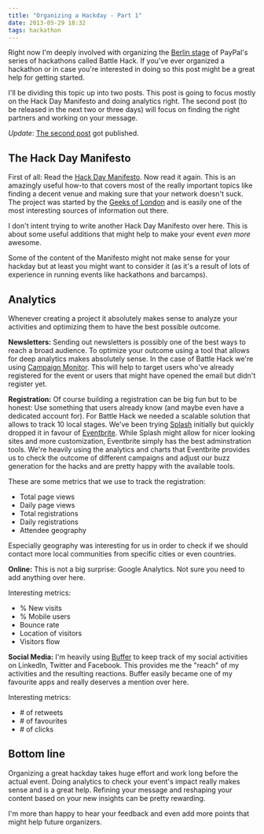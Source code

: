 ```yaml
---
title: "Organizing a Hackday - Part 1"
date: 2013-05-29 18:32
tags: hackathon
---
```

Right now I'm deeply involved with organizing the [Berlin stage](http://battlehack.org/berlin/) of PayPal's series of hackathons called Battle Hack. If you've ever organized a hackathon or in case you're interested in doing so this post might be a great help for getting started.

<!-- more -->

I'll be dividing this topic up into two posts. This post is going to focus mostly on the Hack Day Manifesto and doing analytics right. The second post (to be released in the next two or three days) will focus on finding the right partners and working on your message.

*Update*: [The second post](http://timmesserschmidt.com/blog/2013/06/01/organizing-a-hackday-part2/) got published.

The Hack Day Manifesto
---
First of all: Read the [Hack Day Manifesto](http://hackdaymanifesto.com/). Now read it again. This is an amazingly useful how-to that covers most of the really important topics like finding a decent venue and making sure that your network doesn't suck. The project was started by the [Geeks of London](http://geeksoflondon.com/) and is easily one of the most interesting sources of information out there.

I don't intent trying to write another Hack Day Manifesto over here. This is about some useful additions that might help to make your event *even more* awesome.

Some of the content of the Manifesto might not make sense for your hackday but at least you might want to consider it (as it's a result of lots of experience in running events like hackathons and barcamps).

Analytics
---
Whenever creating a project it absolutely makes sense to analyze your activities and optimizing them to have the best possible outcome.

**Newsletters:**
Sending out newsletters is possibly one of the best ways to reach a broad audience. To optimize your outcome using a tool that allows for deep analytics makes absolutely sense. In the case of Battle Hack we're using [Campaign Monitor](http://www.campaignmonitor.com/). This will help to target users who've already registered for the event or users that might have opened the email but didn't register yet.

**Registration:**
Of course building a registration can be big fun but to be honest: Use something that users already know (and maybe even have a dedicated account for). For Battle Hack we needed a scalable solution that allows to track 10 local stages. We've been trying [Splash](http://splashthat.com/) initially but quickly dropped it in favour of [Eventbrite](http://www.eventbrite.com/). While Splash might allow for nicer looking sites and more customization, Eventbrite simply has the best adminstration tools. We're heavily using the analytics and charts that Eventbrite provides us to check the outcome of different campaigns and adjust our buzz generation for the hacks and are pretty happy with the available tools.

These are some metrics that we use to track the registration:

- Total page views
- Daily page views
- Total registrations
- Daily registrations
- Attendee geography

Especially geography was interesting for us in order to check if we should contact more local communities from specific cities or even countries.

**Online:**
This is not a big surprise: Google Analytics. Not sure you need to add anything over here.

Interesting metrics:

- % New visits
- % Mobile users
- Bounce rate
- Location of visitors
- Visitors flow

**Social Media:**
I'm heavily using [Buffer](http://bufferapp.com) to keep track of my social activities on LinkedIn, Twitter and Facebook. This provides me the "reach" of my activities and the resulting reactions. Buffer easily became one of my favourite apps and really deserves a mention over here.

Interesting metrics:

- \# of retweets
- \# of favourites
- \# of clicks

Bottom line
---
Organizing a great hackday takes huge effort and work long before the actual event. Doing analytics to check your event's impact really makes sense and is a great help. Refining your message and reshaping your content based on your new insights can be pretty rewarding.

I'm more than happy to hear your feedback and even add more points that might help future organizers.
